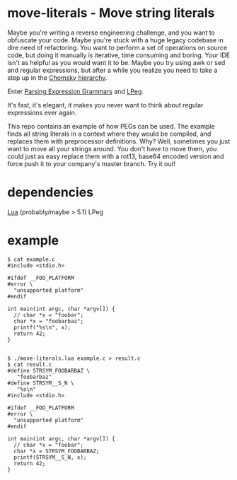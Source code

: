 # move-literals - Move string literals

Maybe you're writing a reverse engineering challenge, and you want to obfuscate your code. Maybe you're stuck with a huge legacy codebase in dire need of refactoring. You want to perform a set of operations on source code, but doing it manually is iterative, time consuming and boring. Your IDE isn't as helpful as you would want it to be. Maybe you try using awk or sed and regular expressions, but after a while you realize you need to take a step up in the [Chomsky hierarchy](https://en.wikipedia.org/wiki/Chomsky_hierarchy).

Enter [Parsing Expression Grammars](https://en.wikipedia.org/wiki/Parsing_expression_grammar) and [LPeg](http://www.inf.puc-rio.br/~roberto/lpeg/).

It's fast, it's elegant, it makes you never want to think about regular expressions ever again.

This repo contains an example of how PEGs can be used. The example finds all string literals in a context where they would be compiled, and replaces them with preprocessor definitions. Why? Well, sometimes you just want to move all your strings around. You don't have to move them, you could just as easy replace them with a rot13, base64 encoded version and force push it to your company's master branch. Try it out!

# dependencies

[Lua](http://lua.org/) (probably/maybe > 5.1)
LPeg

# example

````
$ cat example.c
#include <stdio.h>

#ifdef __FOO_PLATFORM
#error \
  "unsupported platform"
#endif

int main(int argc, char *argv[]) {
  // char *x = "foobar";
  char *x = "foobarbaz";
  printf("%s\n", x);
  return 42;
}


$ ./move-literals.lua example.c > result.c
$ cat result.c
#define STRSYM_FOOBARBAZ \
   "foobarbaz"
#define STRSYM__S_N \
   "%s\n"
#include <stdio.h>

#ifdef __FOO_PLATFORM
#error \
  "unsupported platform"
#endif

int main(int argc, char *argv[]) {
  // char *x = "foobar";
  char *x = STRSYM_FOOBARBAZ;
  printf(STRSYM__S_N, x);
  return 42;
}
````


